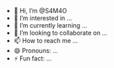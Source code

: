 - 👋 Hi, I’m @S4M4O
- 👀 I’m interested in ...
- 🌱 I’m currently learning ...
- 💞️ I’m looking to collaborate on ...
- 📫 How to reach me ...
- 😄 Pronouns: ...
- ⚡ Fun fact: ...

<!---
S4M4O/S4M4O is a ✨ special ✨ repository because its `README.md` (this file) appears on your GitHub profile.
You can click the Preview link to take a look at your changes.
--->
